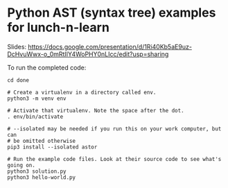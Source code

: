 # Python AST (syntax tree) examples for lunch-n-learn

Slides: https://docs.google.com/presentation/d/1Ri40Kb5aE9uz-DcHvuWwx-o_0mRtIIY4WoPHY0nLIcc/edit?usp=sharing

To run the completed code:

    cd done

    # Create a virtualenv in a directory called env.
    python3 -m venv env

    # Activate that virtualenv. Note the space after the dot.
    . env/bin/activate

    # --isolated may be needed if you run this on your work computer, but can
    # be omitted otherwise
    pip3 install --isolated astor

    # Run the example code files. Look at their source code to see what's going on.
    python3 solution.py
    python3 hello-world.py
